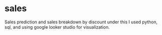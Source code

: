 # sales
Sales prediction and sales breakdown by discount
under this I used python, sql, and using google looker studio for visualization. 
